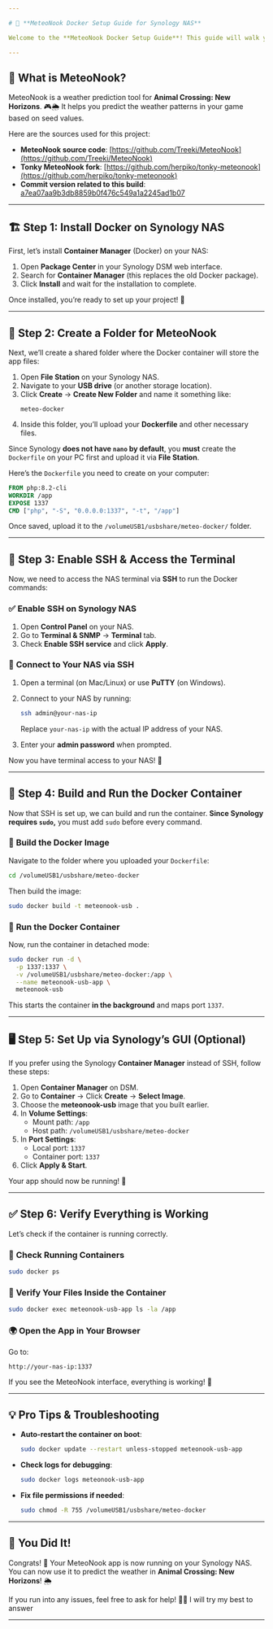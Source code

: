 ```yaml
---

# 🚀 **MeteoNook Docker Setup Guide for Synology NAS**  

Welcome to the **MeteoNook Docker Setup Guide**! This guide will walk you through setting up MeteoNook on your **Synology NAS** using Docker. Even if you’re new to Docker or Synology, don’t worry—I’ve got you covered! Let’s get started. 💻✨  

---
```


## 🌟 **What is MeteoNook?**  

MeteoNook is a weather prediction tool for **Animal Crossing: New Horizons**. 🎮🌦️ It helps you predict the weather patterns in your game based on seed values.  

Here are the sources used for this project:  

- **MeteoNook source code**: [https://github.com/Treeki/MeteoNook](https://github.com/Treeki/MeteoNook)  
- **Tonky MeteoNook fork**: [https://github.com/herpiko/tonky-meteonook](https://github.com/herpiko/tonky-meteonook)  
- **Commit version related to this build**: [a7ea07aa9b3db8859b0f476c549a1a2245ad1b07](https://github.com/Treeki/MeteoNook/commit/a7ea07aa9b3db8859b0f476c549a1a2245ad1b07)  

---

## 🏗️ **Step 1: Install Docker on Synology NAS**  

First, let’s install **Container Manager** (Docker) on your NAS:  

1. Open **Package Center** in your Synology DSM web interface.  
2. Search for **Container Manager** (this replaces the old Docker package).  
3. Click **Install** and wait for the installation to complete.  

Once installed, you’re ready to set up your project! 🚀  

---

## 📂 **Step 2: Create a Folder for MeteoNook**  

Next, we’ll create a shared folder where the Docker container will store the app files:  

1. Open **File Station** on your Synology NAS.  
2. Navigate to your **USB drive** (or another storage location).  
3. Click **Create** → **Create New Folder** and name it something like:  
   ```
   meteo-docker
   ```
4. Inside this folder, you’ll upload your **Dockerfile** and other necessary files.  

Since Synology **does not have `nano` by default**, you **must** create the `Dockerfile` on your PC first and upload it via **File Station**.  

Here’s the `Dockerfile` you need to create on your computer:  

```dockerfile
FROM php:8.2-cli
WORKDIR /app
EXPOSE 1337
CMD ["php", "-S", "0.0.0.0:1337", "-t", "/app"]
```

Once saved, upload it to the `/volumeUSB1/usbshare/meteo-docker/` folder.  

---

## 🔑 **Step 3: Enable SSH & Access the Terminal**  

Now, we need to access the NAS terminal via **SSH** to run the Docker commands:  

### ✅ **Enable SSH on Synology NAS**  

1. Open **Control Panel** on your NAS.  
2. Go to **Terminal & SNMP** → **Terminal** tab.  
3. Check **Enable SSH service** and click **Apply**.  

### 🔌 **Connect to Your NAS via SSH**  

1. Open a terminal (on Mac/Linux) or use **PuTTY** (on Windows).  
2. Connect to your NAS by running:  

   ```bash
   ssh admin@your-nas-ip
   ```

   Replace `your-nas-ip` with the actual IP address of your NAS.  
3. Enter your **admin password** when prompted.  

Now you have terminal access to your NAS! 🎉  

---

## 🔨 **Step 4: Build and Run the Docker Container**  

Now that SSH is set up, we can build and run the container. **Since Synology requires `sudo`,** you must add `sudo` before every command.  

### 🧱 **Build the Docker Image**  

Navigate to the folder where you uploaded your `Dockerfile`:  

```bash
cd /volumeUSB1/usbshare/meteo-docker
```

Then build the image:  

```bash
sudo docker build -t meteonook-usb .
```

### 🚀 **Run the Docker Container**  

Now, run the container in detached mode:  

```bash
sudo docker run -d \
  -p 1337:1337 \
  -v /volumeUSB1/usbshare/meteo-docker:/app \
  --name meteonook-usb-app \
  meteonook-usb
```

This starts the container **in the background** and maps port `1337`.  

---

## 🖥️ **Step 5: Set Up via Synology’s GUI (Optional)**  

If you prefer using the Synology **Container Manager** instead of SSH, follow these steps:  

1. Open **Container Manager** on DSM.  
2. Go to **Container** → Click **Create** → **Select Image**.  
3. Choose the **meteonook-usb** image that you built earlier.  
4. In **Volume Settings**:  
   - Mount path: `/app`  
   - Host path: `/volumeUSB1/usbshare/meteo-docker`  
5. In **Port Settings**:  
   - Local port: `1337`  
   - Container port: `1337`  
6. Click **Apply & Start**.  

Your app should now be running! 🎉  

---

## ✅ **Step 6: Verify Everything is Working**  

Let’s check if the container is running correctly.  

### 🏃 **Check Running Containers**  

```bash
sudo docker ps
```

### 📂 **Verify Your Files Inside the Container**  

```bash
sudo docker exec meteonook-usb-app ls -la /app
```

### 🌍 **Open the App in Your Browser**  

Go to:  

```
http://your-nas-ip:1337
```

If you see the MeteoNook interface, everything is working! 🎉  

---

## 💡 **Pro Tips & Troubleshooting**  

- **Auto-restart the container on boot**:  

  ```bash
  sudo docker update --restart unless-stopped meteonook-usb-app
  ```

- **Check logs for debugging**:  

  ```bash
  sudo docker logs meteonook-usb-app
  ```

- **Fix file permissions if needed**:  

  ```bash
  sudo chmod -R 755 /volumeUSB1/usbshare/meteo-docker
  ```

---

## 🎉 **You Did It!**  

Congrats! 🎊 Your MeteoNook app is now running on your Synology NAS. You can now use it to predict the weather in **Animal Crossing: New Horizons**! 🌦️  

If you run into any issues, feel free to ask for help! 🚀😊 I will try my best to answer 

---

